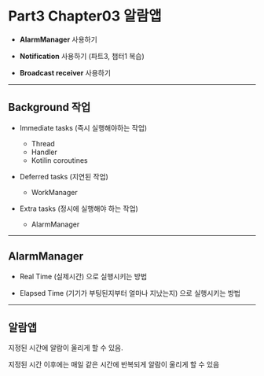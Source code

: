 # Part3 Chapter03 알람앱

- **AlarmManager** 사용하기

- **Notification** 사용하기 (파트3, 챕터1 복습)

- **Broadcast receiver** 사용하기

---

## Background 작업

- Immediate tasks (즉시 실행해야하는 작업)

  - Thread
  - Handler
  - Kotilin coroutines

- Deferred tasks (지연된 작업)

  - WorkManager

- Extra tasks (정시에 실행해야 하는 작업)

  - AlarmManager

---

## AlarmManager

- Real Time (실제시간) 으로 실행시키는 방법

- Elapsed Time (기기가 부팅된지부터 얼마나 지났는지) 으로 실행시키는 방법

---

## 알람앱

지정된 시간에 알람이 울리게 할 수 있음.

지정된 시간 이후에는 매일 같은 시간에 반복되게 알람이 울리게 할 수 있음
